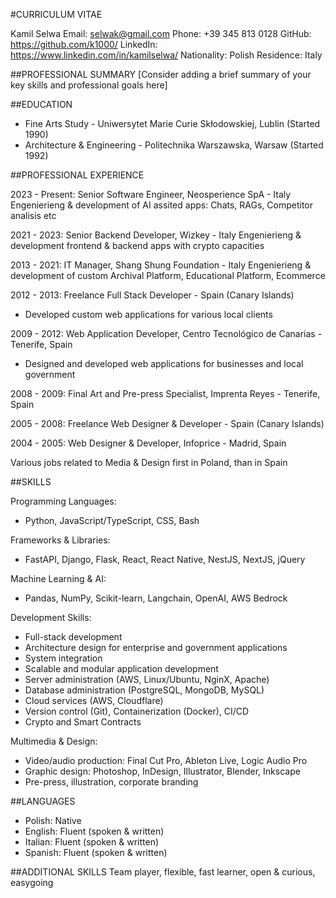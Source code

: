 #CURRICULUM VITAE

Kamil Selwa
Email: selwak@gmail.com
Phone: +39 345 813 0128
GitHub: https://github.com/k1000/
LinkedIn: https://www.linkedin.com/in/kamilselwa/
Nationality: Polish
Residence: Italy

##PROFESSIONAL SUMMARY
[Consider adding a brief summary of your key skills and professional goals here]

##EDUCATION
- Fine Arts Study - Uniwersytet Marie Curie Skłodowskiej, Lublin (Started 1990)
- Architecture & Engineering - Politechnika Warszawska, Warsaw (Started 1992)

##PROFESSIONAL EXPERIENCE

2023 - Present: Senior Software Engineer, Neosperience SpA - Italy
Engenierieng & development of AI assited apps: Chats, RAGs, Competitor analisis etc

2021 - 2023: Senior Backend Developer, Wizkey - Italy
Engenierieng & development frontend & backend apps with crypto capacities

2013 - 2021: IT Manager, Shang Shung Foundation - Italy
Engenierieng & development of custom Archival Platform, Educational Platform, Ecommerce

2012 - 2013: Freelance Full Stack Developer - Spain (Canary Islands)
- Developed custom web applications for various local clients

2009 - 2012: Web Application Developer, Centro Tecnológico de Canarias - Tenerife, Spain
- Designed and developed web applications for businesses and local government

2008 - 2009: Final Art and Pre-press Specialist, Imprenta Reyes - Tenerife, Spain

2005 - 2008: Freelance Web Designer & Developer - Spain (Canary Islands)

2004 - 2005: Web Designer & Developer, Infoprice - Madrid, Spain

Various jobs related to Media & Design first in Poland, than in Spain

##SKILLS

Programming Languages:
- Python, JavaScript/TypeScript, CSS, Bash

Frameworks & Libraries:
- FastAPI, Django, Flask, React, React Native, NestJS, NextJS, jQuery

Machine Learning & AI:
- Pandas, NumPy, Scikit-learn, Langchain, OpenAI, AWS Bedrock

Development Skills:
- Full-stack development
- Architecture design for enterprise and government applications
- System integration
- Scalable and modular application development
- Server administration (AWS, Linux/Ubuntu, NginX, Apache)
- Database administration (PostgreSQL, MongoDB, MySQL)
- Cloud services (AWS, Cloudflare)
- Version control (Git), Containerization (Docker), CI/CD
- Crypto and Smart Contracts

Multimedia & Design:
- Video/audio production: Final Cut Pro, Ableton Live, Logic Audio Pro
- Graphic design: Photoshop, InDesign, Illustrator, Blender, Inkscape
- Pre-press, illustration, corporate branding

##LANGUAGES
- Polish: Native
- English: Fluent (spoken & written)
- Italian: Fluent (spoken & written)
- Spanish: Fluent (spoken & written)

##ADDITIONAL SKILLS
Team player, flexible, fast learner, open & curious, easygoing
